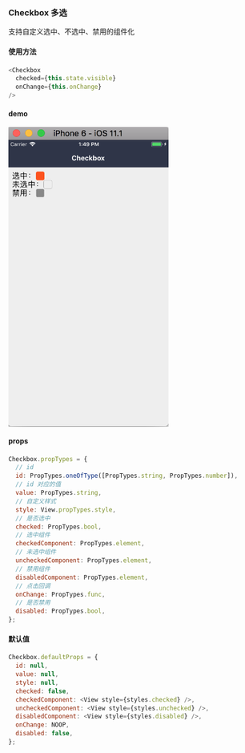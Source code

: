 ### Checkbox 多选

支持自定义选中、不选中、禁用的组件化

#### 使用方法

```js
<Checkbox
  checked={this.state.visible}
  onChange={this.onChange}
/>
```
#### demo

<img src="./demo.png" width = "320"  alt="图片名称" align=center />

#### props

```js
Checkbox.propTypes = {
  // id
  id: PropTypes.oneOfType([PropTypes.string, PropTypes.number]),
  // id 对应的值
  value: PropTypes.string,
  // 自定义样式
  style: View.propTypes.style,
  // 是否选中
  checked: PropTypes.bool,
  // 选中组件
  checkedComponent: PropTypes.element,
  // 未选中组件
  uncheckedComponent: PropTypes.element,
  // 禁用组件
  disabledComponent: PropTypes.element,
  // 点击回调
  onChange: PropTypes.func,
  // 是否禁用
  disabled: PropTypes.bool,
};
```

#### 默认值

```js
Checkbox.defaultProps = {
  id: null,
  value: null,
  style: null,
  checked: false,
  checkedComponent: <View style={styles.checked} />,
  uncheckedComponent: <View style={styles.unchecked} />,
  disabledComponent: <View style={styles.disabled} />,
  onChange: NOOP,
  disabled: false,
};
```

